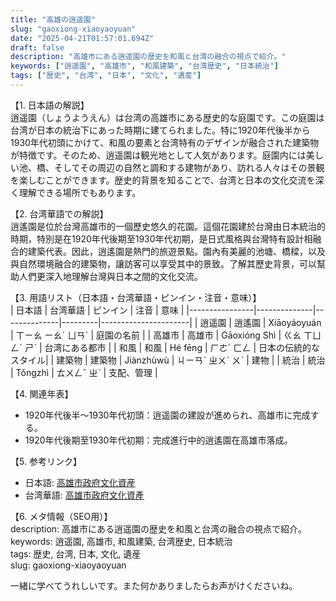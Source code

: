 ```yaml
---
title: "高雄の逍遥園"
slug: "gaoxiong-xiaoyaoyuan"
date: "2025-04-21T01:57:01.694Z"
draft: false
description: "高雄市にある逍遥園の歴史を和風と台湾の融合の視点で紹介。"
keywords: ["逍遥園", "高雄市", "和風建築", "台湾歴史", "日本統治"]
tags: ["歴史", "台湾", "日本", "文化", "遺産"]
---
```


【1. 日本語の解説】  
逍遥園（しょうようえん）は台湾の高雄市にある歴史的な庭園です。この庭園は台湾が日本の統治下にあった時期に建てられました。特に1920年代後半から1930年代初頭にかけて、和風の要素と台湾特有のデザインが融合された建築物が特徴です。そのため、逍遥園は観光地として人気があります。庭園内には美しい池、橋、そしてその周辺の自然と調和する建物があり、訪れる人々はその景観を楽しむことができます。歴史的背景を知ることで、台湾と日本の文化交流を深く理解できる場所でもあります。

【2. 台湾華語での解説】  
逍遙園是位於台灣高雄市的一個歷史悠久的花園。這個花園建於台灣由日本統治的時期，特別是在1920年代後期至1930年代初期，是日式風格與台灣特有設計相融合的建築代表。因此，逍遙園是熱門的旅遊景點。園內有美麗的池塘、橋樑，以及與自然環境融合的建築物，讓訪客可以享受其中的景致。了解其歷史背景，可以幫助人們更深入地理解台灣與日本之間的文化交流。

【3. 用語リスト（日本語・台湾華語・ピンイン・注音・意味）】  
| 日本語         | 台湾華語       | ピンイン       | 注音      | 意味                   |
|----------------|--------------|--------------|---------|----------------------|
| 逍遥園         | 逍遙園       | Xiāoyáoyuán | ㄒㄧㄠ ㄧㄠˊ ㄩㄢˊ | 庭園の名前            |
| 高雄市         | 高雄市       | Gāoxióng Shì | ㄍㄠ ㄒㄩㄥˊ ㄕˋ | 台湾にある都市        |
| 和風           | 和風         | Hé fēng      | ㄏㄜˊ ㄈㄥ | 日本の伝統的なスタイル|
| 建築物         | 建築物       | Jiànzhùwù   | ㄐㄧㄢˋ ㄓㄨˋ ㄨˋ | 建物                  |
| 統治           | 統治         | Tǒngzhì     | ㄊㄨㄥˇ ㄓˋ | 支配、管理            |

【4. 関連年表】  
- 1920年代後半〜1930年代初頭：逍遥園の建設が進められ、高雄市に完成する。
- 1920年代後期至1930年代初期：完成進行中的逍遙園在高雄市落成。

【5. 参考リンク】  
- 日本語: [高雄市政府文化資産](https://heritage.kcg.gov.tw/)  
- 台湾華語: [高雄市政府文化資產](https://heritage.kcg.gov.tw/)  

【6. メタ情報（SEO用）】  
description: 高雄市にある逍遥園の歴史を和風と台湾の融合の視点で紹介。  
keywords: 逍遥園, 高雄市, 和風建築, 台湾歴史, 日本統治  
tags: 歴史, 台湾, 日本, 文化, 遺産  
slug: gaoxiong-xiaoyaoyuan  

一緒に学べてうれしいです。また何かありましたらお声がけくださいね。